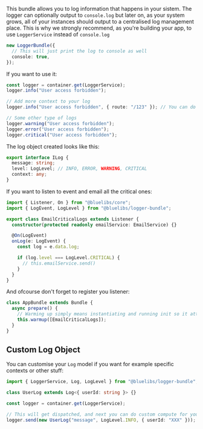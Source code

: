 This bundle allows you to log information that happens in your sistem. The logger can optionally output to `console.log` but later on, as your system grows, all of your instances should output to a centralised log management place. This is why we strongly recommend, as you're building your app, to use `LoggerService` instead of `console.log`

```typescript
new LoggerBundle({
  // This will just print the log to console as well
  console: true,
});
```

If you want to use it:

```typescript
const logger = container.get(LoggerService);
logger.info("User access forbidden");

// Add more context to your log
logger.info("User access forbidden", { route: "/123" }); // You can do anything you like to your context

// Some other type of logs
logger.warning("User access forbidden");
logger.error("User access forbidden");
logger.critical("User access forbidden");
```

The log object created looks like this:

```typescript
export interface ILog {
  message: string;
  level: LogLevel; // INFO, ERROR, WARNING, CRITICAL
  context: any;
}
```

If you want to listen to event and email all the critical ones:

```typescript
import { Listener, On } from "@bluelibs/core";
import { LogEvent, LogLevel } from "@bluelibs/logger-bundle";

export class EmailCriticalLogs extends Listener {
  constructor(protected readonly emailService: EmailService) {}

  @On(LogEvent)
  onLog(e: LogEvent) {
    const log = e.data.log;

    if (log.level === LogLevel.CRITICAL) {
      // this.emailService.send()
    }
  }
}
```

And ofcourse don't forget to register you listener:

```typescript
class AppBundle extends Bundle {
  async prepare() {
    // Warming up simply means instantiating and running init so it attaches events
    this.warmup([EmailCriticalLogs]);
  }
}
```

## Custom Log Object

You can customise your `Log` model if you want for example specific contexts or other stuff:

```ts
import { LoggerService, Log, LogLevel } from "@bluelibs/logger-bundle";

class UserLog extends Log<{ userId: string }> {}

const logger = container.get(LoggerService);

// This will get dispatched, and next you can do custom compute for your log by checking instance of
logger.send(new UserLog("message", LogLevel.INFO, { userId: "XXX" }));
```
